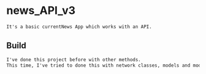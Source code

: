 # news_API_v3

```html
It's a basic currentNews App which works with an API.
```



<h2>Build</h2>

```html
I've done this project before with other methods. 
This time, I've tried to done this with network classes, models and modular design.
```


